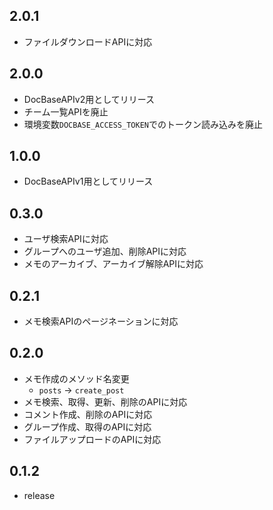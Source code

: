 ## 2.0.1

* ファイルダウンロードAPIに対応

## 2.0.0

* DocBaseAPIv2用としてリリース
* チーム一覧APIを廃止
* 環境変数`DOCBASE_ACCESS_TOKEN`でのトークン読み込みを廃止

## 1.0.0

* DocBaseAPIv1用としてリリース

## 0.3.0

* ユーザ検索APIに対応
* グループへのユーザ追加、削除APIに対応
* メモのアーカイブ、アーカイブ解除APIに対応

## 0.2.1

* メモ検索APIのページネーションに対応

## 0.2.0

* メモ作成のメソッド名変更
  * `posts` -> `create_post`
* メモ検索、取得、更新、削除のAPIに対応
* コメント作成、削除のAPIに対応
* グループ作成、取得のAPIに対応
* ファイルアップロードのAPIに対応

## 0.1.2

* release
